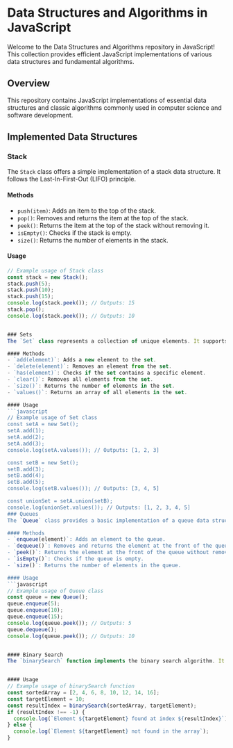 # Data Structures and Algorithms in JavaScript

Welcome to the Data Structures and Algorithms repository in JavaScript! This collection provides efficient JavaScript implementations of various data structures and fundamental algorithms.

## Overview

This repository contains JavaScript implementations of essential data structures and classic algorithms commonly used in computer science and software development.

## Implemented Data Structures

### Stack

The `Stack` class offers a simple implementation of a stack data structure. It follows the Last-In-First-Out (LIFO) principle.

#### Methods

- `push(item)`: Adds an item to the top of the stack.
- `pop()`: Removes and returns the item at the top of the stack.
- `peek()`: Returns the item at the top of the stack without removing it.
- `isEmpty()`: Checks if the stack is empty.
- `size()`: Returns the number of elements in the stack.

#### Usage

```javascript
// Example usage of Stack class
const stack = new Stack();
stack.push(5);
stack.push(10);
stack.push(15);
console.log(stack.peek()); // Outputs: 15
stack.pop();
console.log(stack.peek()); // Outputs: 10


### Sets
The `Set` class represents a collection of unique elements. It supports common set operations like intersection, union, difference, etc.

#### Methods
- `add(element)`: Adds a new element to the set.
- `delete(element)`: Removes an element from the set.
- `has(element)`: Checks if the set contains a specific element.
- `clear()`: Removes all elements from the set.
- `size()`: Returns the number of elements in the set.
- `values()`: Returns an array of all elements in the set.

#### Usage
```javascript
// Example usage of Set class
const setA = new Set();
setA.add(1);
setA.add(2);
setA.add(3);
console.log(setA.values()); // Outputs: [1, 2, 3]

const setB = new Set();
setB.add(3);
setB.add(4);
setB.add(5);
console.log(setB.values()); // Outputs: [3, 4, 5]

const unionSet = setA.union(setB);
console.log(unionSet.values()); // Outputs: [1, 2, 3, 4, 5]
### Queues
The `Queue` class provides a basic implementation of a queue data structure. It follows the First-In-First-Out (FIFO) principle.

#### Methods
- `enqueue(element)`: Adds an element to the queue.
- `dequeue()`: Removes and returns the element at the front of the queue.
- `peek()`: Returns the element at the front of the queue without removing it.
- `isEmpty()`: Checks if the queue is empty.
- `size()`: Returns the number of elements in the queue.

#### Usage
```javascript
// Example usage of Queue class
const queue = new Queue();
queue.enqueue(5);
queue.enqueue(10);
queue.enqueue(15);
console.log(queue.peek()); // Outputs: 5
queue.dequeue();
console.log(queue.peek()); // Outputs: 10


#### Binary Search
The `binarySearch` function implements the binary search algorithm. It efficiently searches for an element in a sorted array by repeatedly dividing the search interval in half.


#### Usage
// Example usage of binarySearch function
const sortedArray = [2, 4, 6, 8, 10, 12, 14, 16];
const targetElement = 10;
const resultIndex = binarySearch(sortedArray, targetElement);
if (resultIndex !== -1) {
  console.log(`Element ${targetElement} found at index ${resultIndex}`);
} else {
  console.log(`Element ${targetElement} not found in the array`);
}
